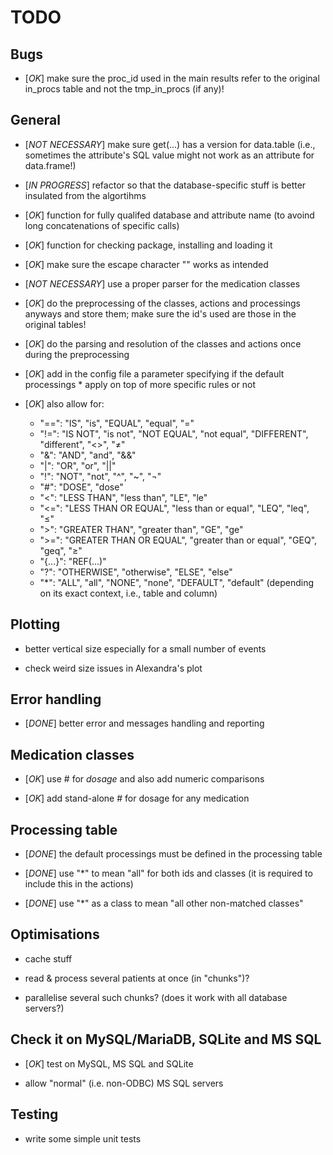# TODO
  

## Bugs

  - [*OK*] make sure the proc_id used in the main results refer to the original in_procs table and not the tmp_in_procs (if any)!

  
## General

  - [*NOT NECESSARY*] make sure get(...) has a version for data.table (i.e., sometimes the attribute's SQL value might not work as an attribute for data.frame!)
  
  - [*IN PROGRESS*] refactor so that the database-specific stuff is better insulated from the algortihms
  
  - [*OK*] function for fully qualifed database and attribute name (to avoind long concatenations of specific calls)
  
  - [*OK*] function for checking package, installing and loading it
  
  - [*OK*] make sure the escape character "\" works as intended
  
  - [*NOT NECESSARY*] use a proper parser for the medication classes
  
  - [*OK*] do the preprocessing of the classes, actions and processings anyways and store them; make sure the id's used are those in the original tables!
  
  - [*OK*] do the parsing and resolution of the classes and actions once during the preprocessing
  
  - [*OK*] add in the config file a parameter specifying if the default processings * apply on top of more specific rules or not
  
  - [*OK*] also allow for:
  
    - "==": "IS", "is", "EQUAL", "equal", "="
    - "!=": "IS NOT", "is not", "NOT EQUAL", "not equal", "DIFFERENT", "different", "<>", "≠"
    - "&": "AND", "and", "&&"
    - "|": "OR", "or", "||"
    - "!": "NOT", "not", "^", "~", "¬"
    - "#": "DOSE", "dose"
    - "<": "LESS THAN", "less than", "LE", "le"
    - "<=": "LESS THAN OR EQUAL", "less than or equal", "LEQ", "leq", "≤"
    - ">": "GREATER THAN", "greater than", "GE", "ge"
    - ">=": "GREATER THAN OR EQUAL", "greater than or equal", "GEQ", "geq", "≥"
    - "{...}": "REF(...)"
    - "?": "OTHERWISE", "otherwise", "ELSE", "else"
    - "*": "ALL", "all", "NONE", "none", "DEFAULT", "default" (depending on its exact context, i.e., table and column)

  
## Plotting

  - better vertical size especially for a small number of events
  
  - check weird size issues in Alexandra's plot

  
## Error handling

  - [*DONE*] better error and messages handling and reporting
  
  
## Medication classes

  - [*OK*] use # for *dosage* and also add numeric comparisons
  
  - [*OK*] add stand-alone # for dosage for any medication


## Processing table

  - [*DONE*] the default processings must be defined in the processing table
  
  - [*DONE*] use "*" to mean "all" for both ids and classes (it is required to include this in the actions)
  
  - [*DONE*] use "*" as a class to mean "all other non-matched classes"
  

## Optimisations

  - cache stuff
  
  - read & process several patients at once (in "chunks")?
  
  - parallelise several such chunks? (does it work with all database servers?)


## Check it on MySQL/MariaDB, SQLite and MS SQL

  - [*OK*] test on MySQL, MS SQL and SQLite

  - allow "normal" (i.e. non-ODBC) MS SQL servers


## Testing

  - write some simple unit tests
  
